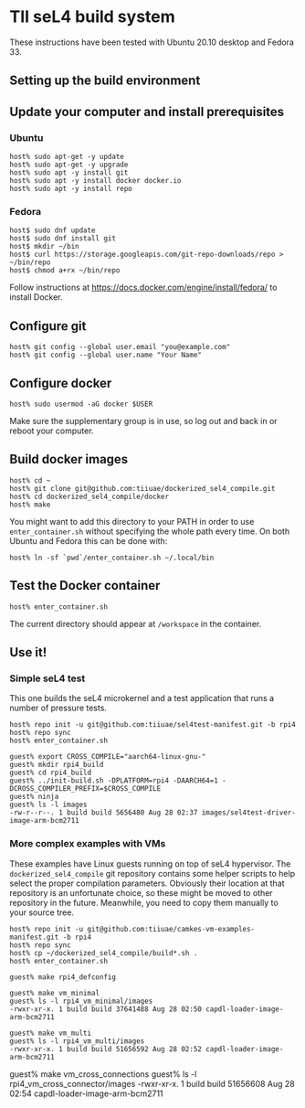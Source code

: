 # TII seL4 build system

These instructions have been tested with Ubuntu 20.10 desktop and Fedora 33.

## Setting up the build environment

## Update your computer and install prerequisites

### Ubuntu
```
host% sudo apt-get -y update
host% sudo apt-get -y upgrade
host% sudo apt -y install git
host% sudo apt -y install docker docker.io
host% sudo apt -y install repo
```

### Fedora
```
host$ sudo dnf update
host$ sudo dnf install git
host$ mkdir ~/bin
host$ curl https://storage.googleapis.com/git-repo-downloads/repo > ~/bin/repo
host$ chmod a+rx ~/bin/repo
```

Follow instructions at <https://docs.docker.com/engine/install/fedora/> to install Docker.

## Configure git
```
host% git config --global user.email "you@example.com"
host% git config --global user.name "Your Name"
```

## Configure docker
```
host% sudo usermod -aG docker $USER
```

Make sure the supplementary group is in use, so log out and back in or reboot your computer.

## Build docker images
```
host% cd ~
host% git clone git@github.com:tiiuae/dockerized_sel4_compile.git
host% cd dockerized_sel4_compile/docker
host% make
```

You might want to add this directory to your PATH in order to use ```enter_container.sh```
without specifying the whole path every time. On both Ubuntu and Fedora this can be done with:
```
host% ln -sf `pwd`/enter_container.sh ~/.local/bin
```

## Test the Docker container
```
host% enter_container.sh
```

The current directory should appear at ```/workspace``` in the container.

## Use it!

### Simple seL4 test

This one builds the seL4 microkernel and a test application that runs a number of
pressure tests.

```
host% repo init -u git@github.com:tiiuae/sel4test-manifest.git -b rpi4
host% repo sync
host% enter_container.sh

guest% export CROSS_COMPILE="aarch64-linux-gnu-"
guest% mkdir rpi4_build
guest% cd rpi4_build
guest% ../init-build.sh -DPLATFORM=rpi4 -DAARCH64=1 -DCROSS_COMPILER_PREFIX=$CROSS_COMPILE
guest% ninja
guest% ls -l images
-rw-r--r--. 1 build build 5656480 Aug 28 02:37 images/sel4test-driver-image-arm-bcm2711
```

### More complex examples with VMs

These examples have Linux guests running on top of seL4 hypervisor. The ```dockerized_sel4_compile``` git
repository contains some helper scripts to help select the proper compilation parameters. Obviously
their location at that repository is an unfortunate choice, so these might be moved to other repository
in the future. Meanwhile, you need to copy them manually to your source tree.

```
host% repo init -u git@github.com:tiiuae/camkes-vm-examples-manifest.git -b rpi4
host% repo sync
host% cp ~/dockerized_sel4_compile/build*.sh .
host% enter_container.sh

guest% make rpi4_defconfig

guest% make vm_minimal
guest% ls -l rpi4_vm_minimal/images
-rwxr-xr-x. 1 build build 37641488 Aug 28 02:50 capdl-loader-image-arm-bcm2711

guest% make vm_multi
guest% ls -l rpi4_vm_multi/images
-rwxr-xr-x. 1 build build 51656592 Aug 28 02:52 capdl-loader-image-arm-bcm2711
```

guest% make vm_cross_connections
guest% ls -l rpi4_vm_cross_connector/images
-rwxr-xr-x. 1 build build 51656608 Aug 28 02:54 capdl-loader-image-arm-bcm2711
```
